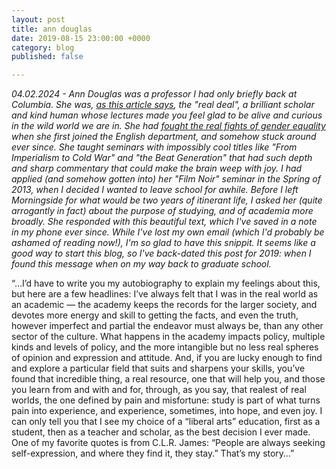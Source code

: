 ```yaml
---
layout: post
title: ann douglas
date: 2019-08-15 23:00:00 +0000
category: blog
published: false

---
```


_04.02.2024 - Ann Douglas was a professor I had only briefly back at Columbia. She was, [as this article says](https://www.theblueandwhite.org/post/ann-douglas), the "real deal", a brilliant scholar and kind human whose lectures made you feel glad to be alive and curious in the wild world we are in. She had [fought the real fights of gender equality](https://sfonline.barnard.edu/heilbrun/douglas_01.htm) when she first joined the English department, and somehow stuck around ever since. She taught seminars with impossibly cool titles like "From Imperialism to Cold War" and "the Beat Generation" that had such depth and sharp commentary that could make the brain weep with joy. I had applied (and somehow gotten into) her "Film Noir" seminar in the Spring of 2013, when I decided I wanted to leave school for awhile. Before I left Morningside for what would be two years of itinerant life, I asked her (quite arrogantly in fact) about the purpose of studying, and of academia more broadly. She responded with this beautiful text, which I've saved in a note in my phone ever since. While I've lost my own email (which I'd probably be ashamed of reading now!), I'm so glad to have this snippit. It seems like a good way to start this blog, so I've back-dated this post for 2019: when I found this message when on my way back to graduate school._

“…I’d have to write you my autobiography to explain my feelings about this, but here are a few headlines: I’ve always felt that I was in the real world as an academic — the academy keeps the records for the larger society, and devotes more energy and skill to getting the facts, and even the truth, however imperfect and partial the endeavor must always be, than any other sector of the culture.  What happens in the academy impacts policy, multiple kinds and levels of policy, and the more intangible but no less real spheres of opinion and expression and attitude.  And, if you are lucky enough to find and explore a particular field that suits and sharpens your skills, you’ve found that incredible thing, a real resource, one that will help you, and those you learn from and with and for, through, as you say, that realest of real worlds, the one defined by pain and misfortune: study is part of what turns pain into experience, and experience, sometimes, into hope, and even joy.  I can only tell you that I see my choice of a “liberal arts” education, first as a student, then as a teacher and scholar, as the best decision I ever made.  One of my favorite quotes is from C.L.R. James: “People are always seeking self-expression, and where they find it, they stay.”  That’s my story…”
